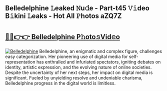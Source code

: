 ## Belledelphine 𝙻eaked 𝙽u𝚍e - Part-t45 𝚅𝚒deo B𝚒kini 𝙻eaks - Hot All 𝙿hotos aZQ7Z

# <h2><a href="http://ld3lewl.urlbe.top/?page=Belledelphine">🔗🔗👉👉 Belledelphine P𝚑oto𝚜Vid𝚎o</a></h2>

[![Belledelphine](https://i.imgur.com/eBuTRDB.gif)](http://ld3lewl.urlbe.top/?page=Belledelphine)
Belledelphine, an enigmatic and complex figure, challenges easy categorization. Her pioneering use of digital media for self-representation has enthralled and infuriated spectators, igniting debates on identity, artistic expression, and the evolving nature of online societies. Despite the uncertainty of her next steps, her impact on digital media is significant. Fueled by unyielding resolve and undeniable charisma, Belledelphine progress in the digital world is limitless.
